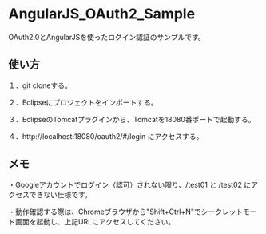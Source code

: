# AngularJS_OAuth2_Sample
OAuth2.0とAngularJSを使ったログイン認証のサンプルです。

## 使い方
１．git cloneする。

２．Eclipseにプロジェクトをインポートする。

３．EclipseのTomcatプラグインから、Tomcatを18080番ポートで起動する。

４．http://localhost:18080/oauth2/#/login にアクセスする。

## メモ
・Googleアカウントでログイン（認可）されない限り、/test01 と /test02 にアクセスできない仕様です。

・動作確認する際は、Chromeブラウザから"Shift+Ctrl+N"でシークレットモード画面を起動し、上記URLにアクセスしてください。

